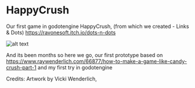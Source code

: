 # HappyCrush
Our first game in godotengine HappyCrush, (from which we created - Links &amp; Dots) https://ravonesoft.itch.io/dots-n-dots

![alt text](http://i68.tinypic.com/256bbif.jpg)

And its been months so here we go, our first prototype based on https://www.raywenderlich.com/66877/how-to-make-a-game-like-candy-crush-part-1 and my first try in godotengine

Credits: Artwork by Vicki Wenderlich, 
